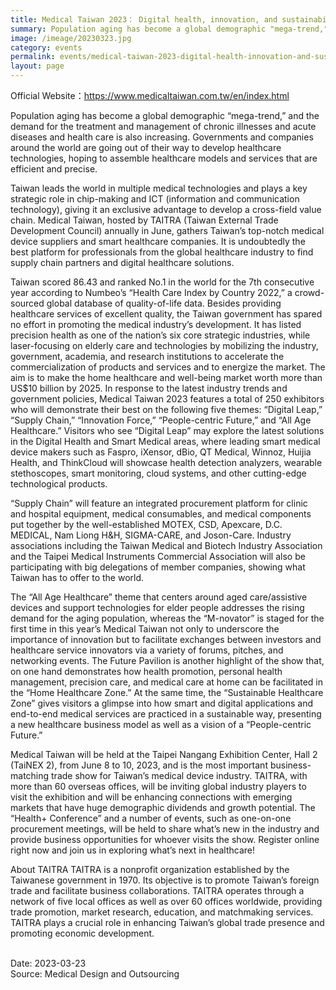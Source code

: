 ```yaml
---
title: Medical Taiwan 2023： Digital health, innovation, and sustainability
summary: Population aging has become a global demographic "mega-trend," and the demand for the treatment and management of chronic illnesses and acute diseases and health care is also increasing.
image: /imeage/20230323.jpg
category: events
permalink: events/medical-taiwan-2023-digital-health-innovation-and-sustainability/
layout: page
---
```


Official Website：https://www.medicaltaiwan.com.tw/en/index.html

Population aging has become a global demographic “mega-trend,” and the demand for the treatment and management of chronic illnesses and acute diseases and health care is also increasing. Governments and companies around the world are going out of their way to develop healthcare technologies, hoping to assemble healthcare models and services that are efficient and precise.

Taiwan leads the world in multiple medical technologies and plays a key strategic role in chip-making and ICT (information and communication technology), giving it an exclusive advantage to develop a cross-field value chain. Medical Taiwan, hosted by TAITRA (Taiwan External Trade Development Council) annually in June, gathers Taiwan’s top-notch medical device suppliers and smart healthcare companies. It is undoubtedly the best platform for professionals from the global healthcare industry to find supply chain partners and digital healthcare solutions.

Taiwan scored 86.43 and ranked No.1 in the world for the 7th consecutive year according to Numbeo’s “Health Care Index by Country 2022,” a crowd-sourced global database of quality-of-life data. Besides providing healthcare services of excellent quality, the Taiwan government has spared no effort in promoting the medical industry’s development. It has listed precision health as one of the nation’s six core strategic industries, while laser-focusing on elderly care and technologies by mobilizing the industry, government, academia, and research institutions to accelerate the commercialization of products and services and to energize the market. The aim is to make the home healthcare and well-being market worth more than US$10 billion by 2025. In response to the latest industry trends and government policies, Medical Taiwan 2023 features a total of 250 exhibitors who will demonstrate their best on the following five themes: “Digital Leap,” “Supply Chain,” “Innovation Force,” “People-centric Future,” and “All Age Healthcare.”
Visitors who see “Digital Leap” may explore the latest solutions in the Digital Health and Smart Medical areas, where leading smart medical device makers such as Faspro, iXensor, dBio, QT Medical, Winnoz, Huijia Health, and ThinkCloud will showcase health detection analyzers, wearable stethoscopes, smart monitoring, cloud systems, and other cutting-edge technological products.

“Supply Chain” will feature an integrated procurement platform for clinic and hospital equipment, medical consumables, and medical components put together by the well-established MOTEX, CSD, Apexcare, D.C. MEDICAL, Nam Liong H&H, SIGMA-CARE, and Joson-Care. Industry associations including the Taiwan Medical and Biotech Industry Association and the Taipei Medical Instruments Commercial Association will also be participating with big delegations of member companies, showing what Taiwan has to offer to the world.

The “All Age Healthcare” theme that centers around aged care/assistive devices and support technologies for elder people addresses the rising demand for the aging population, whereas the “M-novator” is staged for the first time in this year’s Medical Taiwan not only to underscore the importance of innovation but to facilitate exchanges between investors and healthcare service innovators via a variety of forums, pitches, and networking events.
The Future Pavilion is another highlight of the show that, on one hand demonstrates how health promotion, personal health management, precision care, and medical care at home can be facilitated in the “Home Healthcare Zone.” At the same time, the “Sustainable Healthcare Zone” gives visitors a glimpse into how smart and digital applications and end-to-end medical services are practiced in a sustainable way, presenting a new healthcare business model as well as a vision of a “People-centric Future.”

Medical Taiwan will be held at the Taipei Nangang Exhibition Center, Hall 2 (TaiNEX 2), from June 8 to 10, 2023, and is the most important business-matching trade show for Taiwan’s medical device industry. TAITRA, with more than 60 overseas offices, will be inviting global industry players to visit the exhibition and will be enhancing connections with emerging markets that have huge demographic dividends and growth potential. The “Health+ Conference” and a number of events, such as one-on-one procurement meetings, will be held to share what’s new in the industry and provide business opportunities for whoever visits the show. Register online right now and join us in exploring what’s next in healthcare!

About TAITRA
TAITRA is a nonprofit organization established by the Taiwanese government in 1970. Its objective is to promote Taiwan’s foreign trade and facilitate business collaborations. TAITRA operates through a network of five local offices as well as over 60 offices worldwide, providing trade promotion, market research, education, and matchmaking services. TAITRA plays a crucial role in enhancing Taiwan’s global trade presence and promoting economic development.

<br/>
Date: 2023-03-23
<br/>
Source: Medical Design and Outsourcing
